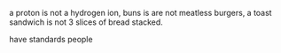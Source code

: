 a proton is not a hydrogen ion, buns is are not meatless burgers, a toast sandwich is not 3 slices of bread stacked.

have standards people
